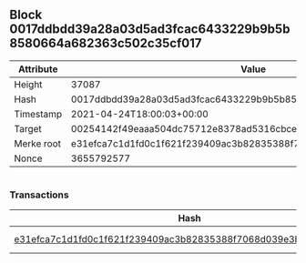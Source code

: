 ## Block 0017ddbdd39a28a03d5ad3fcac6433229b9b5b8580664a682363c502c35cf017

Attribute | Value
--- | ---
Height | 37087
Hash | 0017ddbdd39a28a03d5ad3fcac6433229b9b5b8580664a682363c502c35cf017
Timestamp | 2021-04-24T18:00:03+00:00
Target | 00254142f49eaaa504dc75712e8378ad5316cbcead634704b3734b6271167cc4
Merke root | e31efca7c1d1fd0c1f621f239409ac3b82835388f7068d039e3b48a6fca38ad3
Nonce | 3655792577

```

```

### Transactions

Hash | Amount
--- | ---
[e31efca7c1d1fd0c1f621f239409ac3b82835388f7068d039e3b48a6fca38ad3](e31efca7c1d1fd0c1f621f239409ac3b82835388f7068d039e3b48a6fca38ad3.md) | 10.00000000 SKEPTI 
